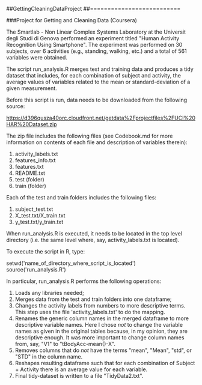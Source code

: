##GettingCleaningDataProject
##==========================

###Project for Getting and Cleaning Data (Coursera)

The Smartlab - Non Linear Complex Systems Laboratory at the Universit degli
Studi di Genova performed an experiment titled "Human Activity Recognition
Using Smartphone".  The experiment was performed on 30 subjects, over
6 activities (e.g., standing, walking, etc.) and a total of 561 variables
were obtained.

The script run_analysis.R merges test and training data and produces a tidy 
dataset that includes, for each combination of subject and activity, the 
average values of variables related to the mean or standard-deviation of 
a given measurement.

Before this script is run, data needs to be downloaded from the following
source:

https://d396qusza40orc.cloudfront.net/getdata%2Fprojectfiles%2FUCI%20HAR%20Dataset.zip 

The zip file includes the following files (see Codebook.md for more information
on contents of each file and description of variables therein):

1.  activity_labels.txt
2.  features_info.txt
3.  features.txt
4.  README.txt
5.  test (folder)
6.  train (folder)

Each of the test and train folders includes the following files:

1.  subject_test.txt 
2.  X_test.txt/X_train.txt
3.  y_test.txt/y_train.txt

When run_analysis.R is executed, it needs to be located in the top level 
directory (i.e. the same level where, say, activity_labels.txt is located).

To execute the script in R, type:

setwd('name_of_directory_where_script_is_located')
source('run_analysis.R')


In particular, run_analysis.R performs the following operations:

1.  Loads any libraries needed;
2.  Merges data from the test and train folders into one dataframe;
3.  Changes the activity labels from numbers to more descriptive terms.
    This step uses the file 'activity_labels.txt' to do the mapping.
4.  Renames the generic column names in the merged dataframe to more 
    descriptive variable names.  Here I chose *not* to change the 
    variable names as given in the original tables because, in my opinion, 
    they are descriptive enough.  It was more important to change column 
    names from, say, "V1" to "tBodyAcc-mean()-X".
5.  Removes columns that do *not* have the terms "mean", "Mean", "std", or
    "STD" in the column name.
6.  Reshapes resulting dataframe such that for each combination of 
    Subject + Activity there is an average value for each variable.  
7.  Final tidy-dataset is written to a file "TidyData2.txt".  